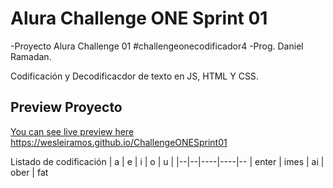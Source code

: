 # Alura Challenge ONE Sprint 01
-Proyecto Alura Challenge 01
#challengeonecodificador4
-Prog. Daniel Ramadan.

Codificación y Decodificacdor de texto en JS, HTML Y CSS.


## Preview Proyecto

[You can see live preview here https://wesleiramos.github.io/ChallengeONESprint01
](https://splendid-tapioca-b32fb1.netlify.app/)

Listado de codificación
| a | e | i | o | u |
|--|--|----|----|--
| enter | imes | ai | ober | fat
